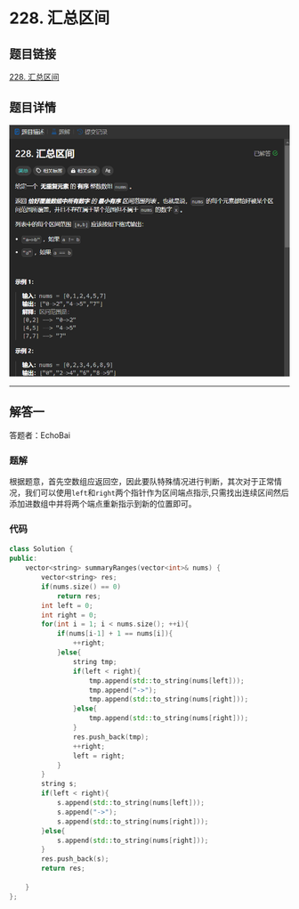 # 228. 汇总区间
## 题目链接  
[228. 汇总区间](https://leetcode.cn/problems/summary-ranges/description/?envType=study-plan-v2&envId=top-interview-150)
## 题目详情
![题目图片](Img/228.png)

***
## 解答一
答题者：EchoBai

### 题解
根据题意，首先空数组应返回空，因此要队特殊情况进行判断，其次对于正常情况，我们可以使用`left`和`right`两个指针作为区间端点指示,只需找出连续区间然后添加进数组中并将两个端点重新指示到新的位置即可。

### 代码
``` cpp
class Solution {
public:
    vector<string> summaryRanges(vector<int>& nums) {
        vector<string> res;
        if(nums.size() == 0)
            return res;
        int left = 0;
        int right = 0;
        for(int i = 1; i < nums.size(); ++i){
            if(nums[i-1] + 1 == nums[i]){
                ++right;
            }else{
                string tmp;
                if(left < right){
                    tmp.append(std::to_string(nums[left]));
                    tmp.append("->");
                    tmp.append(std::to_string(nums[right]));
                }else{
                    tmp.append(std::to_string(nums[right]));
                }
                res.push_back(tmp);
                ++right;
                left = right;
            }
        }
        string s;
        if(left < right){
            s.append(std::to_string(nums[left]));
            s.append("->");
            s.append(std::to_string(nums[right]));
        }else{
            s.append(std::to_string(nums[right]));
        }
        res.push_back(s);
        return res;

    }
};
```